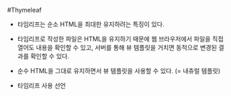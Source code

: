 #Thymeleaf
- 타임리프는 순소 HTML을 최대한 유지하려는 특징이 있다.

- 타임리프로 작성한 파일은 HTML을 유지하기 때문에 웹 브라우저에서 파일을 직접 열어도 내용을 확인할 수 있고, 서버를 통해 뷰 템플릿을 거치면 동적으로 변경된 결과를 확인할 수 있다.

- 순수 HTML을 그대로 유지하면서 뷰 템플릿을 사용할 수 있다. (= 내츄럴 템플릿)

- 타임리프 사용 선언